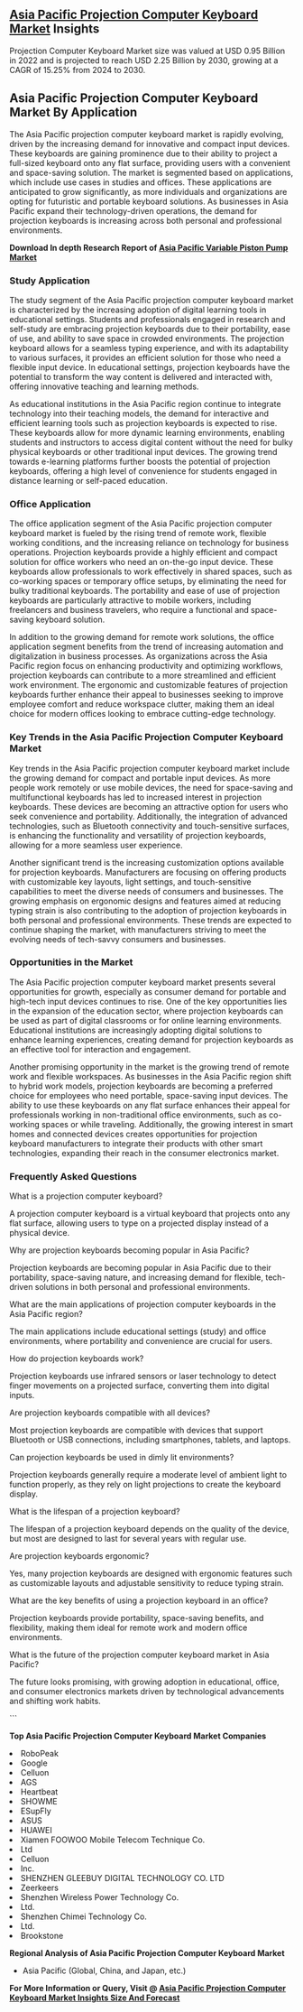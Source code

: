 <h2><a href="https://www.verifiedmarketreports.com/download-sample/?rid=341728&amp;utm_source=Github-Feb&amp;utm_medium=225" target="_blank">Asia Pacific Projection Computer Keyboard Market</a> Insights</h2><p>Projection Computer Keyboard Market size was valued at USD 0.95 Billion in 2022 and is projected to reach USD 2.25 Billion by 2030, growing at a CAGR of 15.25% from 2024 to 2030.</p><p><h2>Asia Pacific Projection Computer Keyboard Market By Application</h2> <p>The Asia Pacific projection computer keyboard market is rapidly evolving, driven by the increasing demand for innovative and compact input devices. These keyboards are gaining prominence due to their ability to project a full-sized keyboard onto any flat surface, providing users with a convenient and space-saving solution. The market is segmented based on applications, which include use cases in studies and offices. These applications are anticipated to grow significantly, as more individuals and organizations are opting for futuristic and portable keyboard solutions. As businesses in Asia Pacific expand their technology-driven operations, the demand for projection keyboards is increasing across both personal and professional environments.</p> <p><p><strong>Download In depth Research Report of <a href="https://www.verifiedmarketreports.com/download-sample/?rid=236118&amp;utm_source=Pulse-Dec&amp;utm_medium=225" target="_blank">Asia Pacific Variable Piston Pump Market</a></strong></p></p> <h3>Study Application</h3> <p>The study segment of the Asia Pacific projection computer keyboard market is characterized by the increasing adoption of digital learning tools in educational settings. Students and professionals engaged in research and self-study are embracing projection keyboards due to their portability, ease of use, and ability to save space in crowded environments. The projection keyboard allows for a seamless typing experience, and with its adaptability to various surfaces, it provides an efficient solution for those who need a flexible input device. In educational settings, projection keyboards have the potential to transform the way content is delivered and interacted with, offering innovative teaching and learning methods.</p> <p>As educational institutions in the Asia Pacific region continue to integrate technology into their teaching models, the demand for interactive and efficient learning tools such as projection keyboards is expected to rise. These keyboards allow for more dynamic learning environments, enabling students and instructors to access digital content without the need for bulky physical keyboards or other traditional input devices. The growing trend towards e-learning platforms further boosts the potential of projection keyboards, offering a high level of convenience for students engaged in distance learning or self-paced education.</p> <h3>Office Application</h3> <p>The office application segment of the Asia Pacific projection computer keyboard market is fueled by the rising trend of remote work, flexible working conditions, and the increasing reliance on technology for business operations. Projection keyboards provide a highly efficient and compact solution for office workers who need an on-the-go input device. These keyboards allow professionals to work effectively in shared spaces, such as co-working spaces or temporary office setups, by eliminating the need for bulky traditional keyboards. The portability and ease of use of projection keyboards are particularly attractive to mobile workers, including freelancers and business travelers, who require a functional and space-saving keyboard solution.</p> <p>In addition to the growing demand for remote work solutions, the office application segment benefits from the trend of increasing automation and digitalization in business processes. As organizations across the Asia Pacific region focus on enhancing productivity and optimizing workflows, projection keyboards can contribute to a more streamlined and efficient work environment. The ergonomic and customizable features of projection keyboards further enhance their appeal to businesses seeking to improve employee comfort and reduce workspace clutter, making them an ideal choice for modern offices looking to embrace cutting-edge technology.</p> <h3>Key Trends in the Asia Pacific Projection Computer Keyboard Market</h3> <p>Key trends in the Asia Pacific projection computer keyboard market include the growing demand for compact and portable input devices. As more people work remotely or use mobile devices, the need for space-saving and multifunctional keyboards has led to increased interest in projection keyboards. These devices are becoming an attractive option for users who seek convenience and portability. Additionally, the integration of advanced technologies, such as Bluetooth connectivity and touch-sensitive surfaces, is enhancing the functionality and versatility of projection keyboards, allowing for a more seamless user experience.</p> <p>Another significant trend is the increasing customization options available for projection keyboards. Manufacturers are focusing on offering products with customizable key layouts, light settings, and touch-sensitive capabilities to meet the diverse needs of consumers and businesses. The growing emphasis on ergonomic designs and features aimed at reducing typing strain is also contributing to the adoption of projection keyboards in both personal and professional environments. These trends are expected to continue shaping the market, with manufacturers striving to meet the evolving needs of tech-savvy consumers and businesses.</p> <h3>Opportunities in the Market</h3> <p>The Asia Pacific projection computer keyboard market presents several opportunities for growth, especially as consumer demand for portable and high-tech input devices continues to rise. One of the key opportunities lies in the expansion of the education sector, where projection keyboards can be used as part of digital classrooms or for online learning environments. Educational institutions are increasingly adopting digital solutions to enhance learning experiences, creating demand for projection keyboards as an effective tool for interaction and engagement.</p> <p>Another promising opportunity in the market is the growing trend of remote work and flexible workspaces. As businesses in the Asia Pacific region shift to hybrid work models, projection keyboards are becoming a preferred choice for employees who need portable, space-saving input devices. The ability to use these keyboards on any flat surface enhances their appeal for professionals working in non-traditional office environments, such as co-working spaces or while traveling. Additionally, the growing interest in smart homes and connected devices creates opportunities for projection keyboard manufacturers to integrate their products with other smart technologies, expanding their reach in the consumer electronics market.</p> <h3>Frequently Asked Questions</h3> <p>What is a projection computer keyboard?</p> <p>A projection computer keyboard is a virtual keyboard that projects onto any flat surface, allowing users to type on a projected display instead of a physical device.</p> <p>Why are projection keyboards becoming popular in Asia Pacific?</p> <p>Projection keyboards are becoming popular in Asia Pacific due to their portability, space-saving nature, and increasing demand for flexible, tech-driven solutions in both personal and professional environments.</p> <p>What are the main applications of projection computer keyboards in the Asia Pacific region?</p> <p>The main applications include educational settings (study) and office environments, where portability and convenience are crucial for users.</p> <p>How do projection keyboards work?</p> <p>Projection keyboards use infrared sensors or laser technology to detect finger movements on a projected surface, converting them into digital inputs.</p> <p>Are projection keyboards compatible with all devices?</p> <p>Most projection keyboards are compatible with devices that support Bluetooth or USB connections, including smartphones, tablets, and laptops.</p> <p>Can projection keyboards be used in dimly lit environments?</p> <p>Projection keyboards generally require a moderate level of ambient light to function properly, as they rely on light projections to create the keyboard display.</p> <p>What is the lifespan of a projection keyboard?</p> <p>The lifespan of a projection keyboard depends on the quality of the device, but most are designed to last for several years with regular use.</p> <p>Are projection keyboards ergonomic?</p> <p>Yes, many projection keyboards are designed with ergonomic features such as customizable layouts and adjustable sensitivity to reduce typing strain.</p> <p>What are the key benefits of using a projection keyboard in an office?</p> <p>Projection keyboards provide portability, space-saving benefits, and flexibility, making them ideal for remote work and modern office environments.</p> <p>What is the future of the projection computer keyboard market in Asia Pacific?</p> <p>The future looks promising, with growing adoption in educational, office, and consumer electronics markets driven by technological advancements and shifting work habits.</p> ```</p><p><strong>Top Asia Pacific Projection Computer Keyboard Market Companies</strong></p><div data-test-id=""><p><li>RoboPeak</li><li> Google</li><li> Celluon</li><li> AGS</li><li> Heartbeat</li><li> SHOWME</li><li> ESupFly</li><li> ASUS</li><li> HUAWEI</li><li> Xiamen FOOWOO Mobile Telecom Technique Co.</li><li> Ltd</li><li> Celluon</li><li> Inc.</li><li> SHENZHEN GLEEBUY DIGITAL TECHNOLOGY CO. LTD</li><li> Zeerkeers</li><li> Shenzhen Wireless Power Technology Co.</li><li> Ltd.</li><li> Shenzhen Chimei Technology Co.</li><li> Ltd.</li><li> Brookstone</li></p><div><strong>Regional Analysis of&nbsp;Asia Pacific Projection Computer Keyboard Market</strong></div><ul><li dir="ltr"><p dir="ltr">Asia Pacific (Global, China, and Japan, etc.)</p></li></ul><p><strong>For More Information or Query, Visit @&nbsp;</strong><strong><a href="https://www.verifiedmarketreports.com/product/projection-computer-keyboard-market/?utm_source=Github-Feb&amp;utm_medium=225" target="_blank">Asia Pacific Projection Computer Keyboard Market Insights Size And Forecast</a></strong></p></div><h2>&nbsp;</h2><div data-test-id="">&nbsp;</div>
